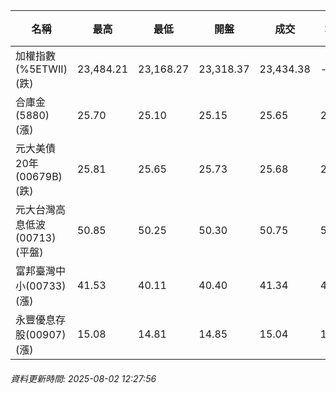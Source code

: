 | 名稱 | 最高 | 最低 | 開盤 | 成交 | 均價 | 成交金額(億) | 昨收 | 漲跌幅 | 漲跌 | 總量 | 昨量 | 振幅 |
| -------- | -------- | -------- | -------- |-------- | -------- | -------- |-------- |-------- |-------- | -------- | -------- |-------- |
|加權指數(%5ETWII) (跌)|23,484.21|23,168.27|23,318.37|23,434.38|-|3,929.84|23,542.52|0.46%|108.14|6,900,629|0|1.34%|
|合庫金(5880) (漲)|25.70|25.10|25.15|25.65|25.49|2.41|25.40|0.98%|0.25|9,460|10,982|2.36%|
|元大美債20年(00679B) (跌)|25.81|25.65|25.73|25.68|25.71|12.61|25.75|0.27%|0.07|49,064|54,825|0.62%|
|元大台灣高息低波(00713) (平盤)|50.85|50.25|50.30|50.75|50.66|4.65|50.75|0.00%|0.00|9,177|9,000|1.18%|
|富邦臺灣中小(00733) (漲)|41.53|40.11|40.40|41.34|41.21|0.856|40.70|1.57%|0.64|2,078|1,388|3.49%|
|永豐優息存股(00907) (漲)|15.08|14.81|14.85|15.04|15.05|0.238|14.97|0.47%|0.07|1,584|1,263|1.80%|
###### 資料更新時間: 2025-08-02 12:27:56